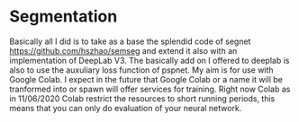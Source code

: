 # Segmentation

Basically all I did is to take as a base the splendid code of segnet https://github.com/hszhao/semseg and extend it also with an implementation of 
DeepLab V3. The basically add on I offered to deeplab is also to use the auxuliary loss function of pspnet. 
My aim is for use with Google Colab. I expect in the future that Google Colab or a name it will be tranformed into or spawn will offer services for training.
Right now Colab as in 11/06/2020 Colab restrict the resources to short running periods, this means that you can only do evaluation of your neural network.

